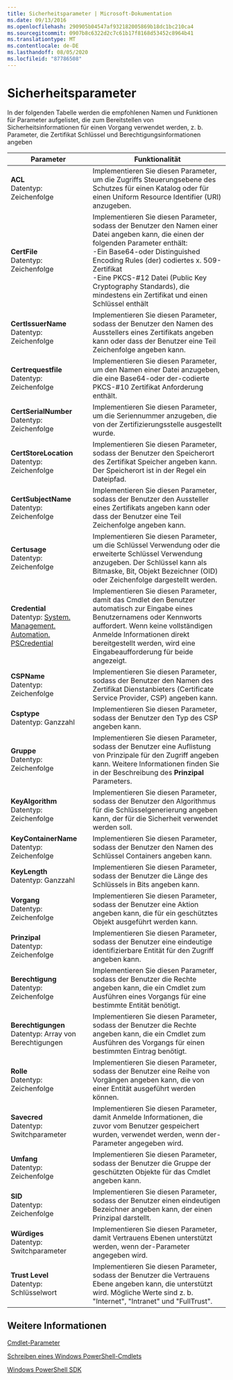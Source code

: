 ```yaml
---
title: Sicherheitsparameter | Microsoft-Dokumentation
ms.date: 09/13/2016
ms.openlocfilehash: 290905b04547af932182005869b18dc1bc210ca4
ms.sourcegitcommit: 0907b8c6322d2c7c61b17f8168d53452c8964b41
ms.translationtype: MT
ms.contentlocale: de-DE
ms.lasthandoff: 08/05/2020
ms.locfileid: "87786508"
---
```

# <a name="security-parameters"></a>Sicherheitsparameter

In der folgenden Tabelle werden die empfohlenen Namen und Funktionen für Parameter aufgelistet, die zum Bereitstellen von Sicherheitsinformationen für einen Vorgang verwendet werden, z. b. Parameter, die Zertifikat Schlüssel und Berechtigungsinformationen angeben

|Parameter|Funktionalität|
|---|---|
|**ACL**<br>Datentyp: Zeichenfolge|Implementieren Sie diesen Parameter, um die Zugriffs Steuerungsebene des Schutzes für einen Katalog oder für einen Uniform Resource Identifier (URI) anzugeben.|
|**CertFile**<br>Datentyp: Zeichenfolge|Implementieren Sie diesen Parameter, sodass der Benutzer den Namen einer Datei angeben kann, die einen der folgenden Parameter enthält:<br>-Ein Base64-oder Distinguished Encoding Rules (der) codiertes x. 509-Zertifikat<br>-Eine PKCS-#12 Datei (Public Key Cryptography Standards), die mindestens ein Zertifikat und einen Schlüssel enthält|
|**CertIssuerName**<br>Datentyp: Zeichenfolge|Implementieren Sie diesen Parameter, sodass der Benutzer den Namen des Ausstellers eines Zertifikats angeben kann oder dass der Benutzer eine Teil Zeichenfolge angeben kann.|
|**Certrequestfile**<br>Datentyp: Zeichenfolge|Implementieren Sie diesen Parameter, um den Namen einer Datei anzugeben, die eine Base64-oder der-codierte PKCS-#10 Zertifikat Anforderung enthält.|
|**CertSerialNumber**<br>Datentyp: Zeichenfolge|Implementieren Sie diesen Parameter, um die Seriennummer anzugeben, die von der Zertifizierungsstelle ausgestellt wurde.|
|**CertStoreLocation**<br>Datentyp: Zeichenfolge|Implementieren Sie diesen Parameter, sodass der Benutzer den Speicherort des Zertifikat Speicher angeben kann. Der Speicherort ist in der Regel ein Dateipfad.|
|**CertSubjectName**<br>Datentyp: Zeichenfolge|Implementieren Sie diesen Parameter, sodass der Benutzer den Aussteller eines Zertifikats angeben kann oder dass der Benutzer eine Teil Zeichenfolge angeben kann.|
|**Certusage**<br>Datentyp: Zeichenfolge|Implementieren Sie diesen Parameter, um die Schlüssel Verwendung oder die erweiterte Schlüssel Verwendung anzugeben. Der Schlüssel kann als Bitmaske, Bit, Objekt Bezeichner (OID) oder Zeichenfolge dargestellt werden.|
|**Credential**<br>Datentyp: [System. Management. Automation. PSCredential](/dotnet/api/System.Management.Automation.PSCredential)|Implementieren Sie diesen Parameter, damit das Cmdlet den Benutzer automatisch zur Eingabe eines Benutzernamens oder Kennworts auffordert. Wenn keine vollständigen Anmelde Informationen direkt bereitgestellt werden, wird eine Eingabeaufforderung für beide angezeigt.|
|**CSPName**<br>Datentyp: Zeichenfolge|Implementieren Sie diesen Parameter, sodass der Benutzer den Namen des Zertifikat Dienstanbieters (Certificate Service Provider, CSP) angeben kann.|
|**Csptype**<br>Datentyp: Ganzzahl|Implementieren Sie diesen Parameter, sodass der Benutzer den Typ des CSP angeben kann.|
|**Gruppe**<br>Datentyp: Zeichenfolge|Implementieren Sie diesen Parameter, sodass der Benutzer eine Auflistung von Prinzipale für den Zugriff angeben kann. Weitere Informationen finden Sie in der Beschreibung des **Prinzipal** Parameters.|
|**KeyAlgorithm**<br>Datentyp: Zeichenfolge|Implementieren Sie diesen Parameter, sodass der Benutzer den Algorithmus für die Schlüsselgenerierung angeben kann, der für die Sicherheit verwendet werden soll.|
|**KeyContainerName**<br>Datentyp: Zeichenfolge|Implementieren Sie diesen Parameter, sodass der Benutzer den Namen des Schlüssel Containers angeben kann.|
|**KeyLength**<br>Datentyp: Ganzzahl|Implementieren Sie diesen Parameter, sodass der Benutzer die Länge des Schlüssels in Bits angeben kann.|
|**Vorgang**<br>Datentyp: Zeichenfolge|Implementieren Sie diesen Parameter, sodass der Benutzer eine Aktion angeben kann, die für ein geschütztes Objekt ausgeführt werden kann.|
|**Prinzipal**<br>Datentyp: Zeichenfolge|Implementieren Sie diesen Parameter, sodass der Benutzer eine eindeutige identifizierbare Entität für den Zugriff angeben kann.|
|**Berechtigung**<br>Datentyp: Zeichenfolge|Implementieren Sie diesen Parameter, sodass der Benutzer die Rechte angeben kann, die ein Cmdlet zum Ausführen eines Vorgangs für eine bestimmte Entität benötigt.|
|**Berechtigungen**<br>Datentyp: Array von Berechtigungen|Implementieren Sie diesen Parameter, sodass der Benutzer die Rechte angeben kann, die ein Cmdlet zum Ausführen des Vorgangs für einen bestimmten Eintrag benötigt.|
|**Rolle**<br>Datentyp: Zeichenfolge|Implementieren Sie diesen Parameter, sodass der Benutzer eine Reihe von Vorgängen angeben kann, die von einer Entität ausgeführt werden können.|
|**Savecred**<br>Datentyp: Switchparameter|Implementieren Sie diesen Parameter, damit Anmelde Informationen, die zuvor vom Benutzer gespeichert wurden, verwendet werden, wenn der-Parameter angegeben wird.|
|**Umfang**<br>Datentyp: Zeichenfolge|Implementieren Sie diesen Parameter, sodass der Benutzer die Gruppe der geschützten Objekte für das Cmdlet angeben kann.|
|**SID**<br>Datentyp: Zeichenfolge|Implementieren Sie diesen Parameter, sodass der Benutzer einen eindeutigen Bezeichner angeben kann, der einen Prinzipal darstellt.|
|**Würdiges**<br>Datentyp: Switchparameter|Implementieren Sie diesen Parameter, damit Vertrauens Ebenen unterstützt werden, wenn der-Parameter angegeben wird.|
|**Trust Level**<br>Datentyp: Schlüsselwort|Implementieren Sie diesen Parameter, sodass der Benutzer die Vertrauens Ebene angeben kann, die unterstützt wird. Mögliche Werte sind z. b. "Internet", "Intranet" und "FullTrust".|

## <a name="see-also"></a>Weitere Informationen

[Cmdlet-Parameter](./cmdlet-parameters.md)

[Schreiben eines Windows PowerShell-Cmdlets](./writing-a-windows-powershell-cmdlet.md)

[Windows PowerShell SDK](../windows-powershell-reference.md)
